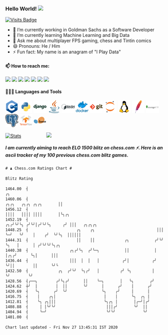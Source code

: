   ### Hello World!  <img src="https://github.com/sciencepal/sciencepal/blob/master/assets/Hi.gif" width="29px">
  [![Visits Badge](https://badges.pufler.dev/visits/sciencepal/sciencepal)](https://badges.pufler.dev/visits/sciencepal/sciencepal)
  
  - 🔭 I’m currently working in Goldman Sachs as a Software Developer
  - 🌱 I’m currently learning Machine Learning and Big Data
  - 💬 Ask me about multiplayer FPS gaming, chess and Tintin comics
  - 😄 Pronouns: He / Him
  - ⚡ Fun fact: My name is an anagram of "I Play Data"
  
  #### 📫 How to reach me:   
  [<img src="https://upload.wikimedia.org/wikipedia/commons/8/83/Steam_icon_logo.svg" width="3.5%"/>](https://steamcommunity.com/id/mongocds/)
  [<img src="https://github.com/sciencepal/sciencepal/blob/master/assets/discord-round.svg" width="3.5%"/>](https://discord.gg/MnUUbHe)
  [<img src="https://img.icons8.com/color/48/000000/twitter.png" width="3.5%"/>](https://twitter.com/sciencepal)
  [<img src="https://img.icons8.com/color/48/000000/linkedin.png" width="3.5%"/>](https://www.linkedin.com/in/adityapal1/)
  [<img src="https://img.icons8.com/fluent/48/000000/facebook-new.png" width="3.5%"/>](https://www.facebook.com/sciencepal/)
  [<img src="https://img.icons8.com/fluent/48/000000/instagram-new.png" width="3.5%"/>](https://www.instagram.com/aditya_sciencepal/)
  <a href="mailto:aditya.pal.science@gmail.com"> <img src="https://img.icons8.com/fluent/48/000000/gmail.png" width="3.5%"/> </a>
  
  #### 👨🏻‍💻 Languages and Tools <br />
  <code><img height="40" src="https://raw.githubusercontent.com/github/explore/80688e429a7d4ef2fca1e82350fe8e3517d3494d/topics/cpp/cpp.png"></code>
  <code><img height="40" src="https://raw.githubusercontent.com/github/explore/80688e429a7d4ef2fca1e82350fe8e3517d3494d/topics/python/python.png"></code>
  <code><img height="40" src="https://raw.githubusercontent.com/github/explore/80688e429a7d4ef2fca1e82350fe8e3517d3494d/topics/django/django.png"></code>
  <code><img height="40" src="https://raw.githubusercontent.com/github/explore/80688e429a7d4ef2fca1e82350fe8e3517d3494d/topics/java/java.png"></code>
  <code><img height="40" src="https://raw.githubusercontent.com/github/explore/80688e429a7d4ef2fca1e82350fe8e3517d3494d/topics/bash/bash.png"></code>
  <code><img height="40" src="https://raw.githubusercontent.com/github/explore/80688e429a7d4ef2fca1e82350fe8e3517d3494d/topics/docker/docker.png"></code>
  <code><img height="40" src="https://raw.githubusercontent.com/github/explore/80688e429a7d4ef2fca1e82350fe8e3517d3494d/topics/git/git.png"></code>
  <code><img height="40" src="https://raw.githubusercontent.com/github/explore/80688e429a7d4ef2fca1e82350fe8e3517d3494d/topics/jupyter-notebook/jupyter-notebook.png"></code>
  <code><img height="40" src="https://raw.githubusercontent.com/github/explore/80688e429a7d4ef2fca1e82350fe8e3517d3494d/topics/linux/linux.png"></code>
  <code><img height="40" src="https://raw.githubusercontent.com/github/explore/80688e429a7d4ef2fca1e82350fe8e3517d3494d/topics/maven/maven.png"></code>
  <code><img height="40" src="https://raw.githubusercontent.com/github/explore/80688e429a7d4ef2fca1e82350fe8e3517d3494d/topics/mongodb/mongodb.png"></code>
  <code><img height="40" src="https://raw.githubusercontent.com/github/explore/80688e429a7d4ef2fca1e82350fe8e3517d3494d/topics/postgresql/postgresql.png"></code>
  <code><img height="40" src="https://raw.githubusercontent.com/github/explore/80688e429a7d4ef2fca1e82350fe8e3517d3494d/topics/tensorflow/tensorflow.png"></code>
  <code><img height="40" src="https://raw.githubusercontent.com/github/explore/80688e429a7d4ef2fca1e82350fe8e3517d3494d/topics/scikit-learn/scikit-learn.png"></code>
  
  [![Stats](https://github-readme-stats.vercel.app/api?username=sciencepal&show_icons=true&theme=radical)](https://github-readme-stats.vercel.app/api?username=sciencepal&show_icons=true&theme=radical)&nbsp; &nbsp; &nbsp; &nbsp; &nbsp; &nbsp; &nbsp; &nbsp; &nbsp; &nbsp; <img src="https://github.com/sciencepal/sciencepal/blob/master/assets/saved.gif" width="195">
  
  ##### I am currently aiming to reach ELO 1500 blitz on chess.com ⚡. Here is an ascii tracker of my 100 previous chess.com blitz games.

  ```
  # ♟︎ Chess.com Ratings Chart #
  
  Blitz Rating

 1464.00  ┤                                                                                  ╭╮
 1460.06  ┤                                                           ╭╮╭╮   ╭╮╭╮ ╭╮╭╮       ││
 1456.12  ┤                                                           ││││   ││││ ││││       │╰╮╭╮
 1452.19  ┤                                                        ╭╮╭╯╰╯╰╮ ╭╯╰╯│╭╯╰╯╰╮     ╭╯ │││   ╭╮╭╮╭╮
 1448.25  ┤                     ╭╮    ╭╮                           │││    ╰─╯   ╰╯    │    ╭╯  ╰╯╰╮  ││││││
 1444.31  ┤                     ││    ││             ╭╮           ╭╯╰╯                ╰╮   │      │ ╭╯╰╯╰╯╰╮╭╮
 1440.38  ┤                  ╭╮╭╯╰╮  ╭╯╰─╮           ││           │                    │╭╮╭╯      ╰╮│      │││
 1436.44  ┤                  │││  │  │   │          ╭╯│          ╭╯                    ╰╯││        ││      ╰╯╰
 1432.50  ┤             ╭╮  ╭╯╰╯  ╰╮╭╯   │         ╭╯ ╰╮         │                       ╰╯        ╰╯
 1428.56  ┤╭──╮        ╭╯╰╮╭╯      ││    ╰─╮       │   ╰╮       ╭╯
 1424.62  ┼╯  │        │  ││       ╰╯      │      ╭╯    │      ╭╯
 1420.69  ┤   ╰╮      ╭╯  ╰╯               ╰╮    ╭╯     │      │
 1416.75  ┤    │    ╭╮│                     │    │      ╰╮  ╭╮ │
 1412.81  ┤    ╰╮ ╭╮│││                     ╰╮╭╮ │       │╭─╯│╭╯
 1408.88  ┤     │ │╰╯╰╯                      │││╭╯       ╰╯  ││
 1404.94  ┤     ╰─╯                          ╰╯╰╯            ╰╯
 1401.00  ┤

Chart last updated - Fri Nov 27 13:45:31 IST 2020  
  ```
  

